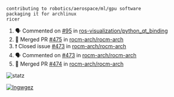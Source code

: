 ```
contributing to robotics/aerospace/ml/gpu software
packaging it for archlinux
ricer
```

<!--START_SECTION:activity-->
1. 🗣 Commented on [#95](https://github.com/ros-visualization/python_qt_binding/issues/95) in [ros-visualization/python_qt_binding](https://github.com/ros-visualization/python_qt_binding)
2. 🎉 Merged PR [#475](https://github.com/rocm-arch/rocm-arch/pull/475) in [rocm-arch/rocm-arch](https://github.com/rocm-arch/rocm-arch)
3. ❗️ Closed issue [#473](https://github.com/rocm-arch/rocm-arch/issues/473) in [rocm-arch/rocm-arch](https://github.com/rocm-arch/rocm-arch)
4. 🗣 Commented on [#473](https://github.com/rocm-arch/rocm-arch/issues/473) in [rocm-arch/rocm-arch](https://github.com/rocm-arch/rocm-arch)
5. 🎉 Merged PR [#474](https://github.com/rocm-arch/rocm-arch/pull/474) in [rocm-arch/rocm-arch](https://github.com/rocm-arch/rocm-arch)
<!--END_SECTION:activity-->


![statz](https://github-readme-stats.vercel.app/api?username=acxz&include_all_commits=true&show_icons=true)

[![lngwgez](https://github-readme-stats.vercel.app/api/top-langs/?username=acxz&layout=compact)](https://github.com/acxz/github-readme-stats)


<!--
**acxz/acxz** is a ✨ _special_ ✨ repository because its `README.md` (this file) appears on your GitHub profile.

Here are some ideas to get you started:

- 🔭 I’m currently working on ...
- 🌱 I’m currently learning ...
- 👯 I’m looking to collaborate on ...
- 🤔 I’m looking for help with ...
- 💬 Ask me about ...
- 📫 How to reach me: ...
- 😄 Pronouns: ...
- ⚡ Fun fact: ...
-->
